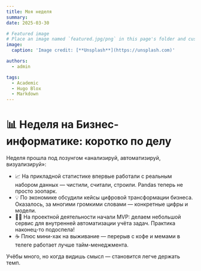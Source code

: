 ```yaml
---
title: Моя неделя
summary: 
date: 2025-03-30

# Featured image
# Place an image named `featured.jpg/png` in this page's folder and customize its options here.
image:
  caption: 'Image credit: [**Unsplash**](https://unsplash.com)'

authors:
  - admin

tags:
  - Academic
  - Hugo Blox
  - Markdown
---
```


# 📊 Неделя на Бизнес-информатике: коротко по делу

Неделя прошла под лозунгом «анализируй, автоматизируй, визуализируй»:

- 📈 На прикладной статистике впервые работали с реальным набором данных — чистили, считали, строили. Pandas теперь не просто зоопарк.
- 💡 По экономике обсудили кейсы цифровой трансформации бизнеса. Оказалось, за многими громкими словами — конкретные цифры и модели.
- 🧑‍💻 На проектной деятельности начали MVP: делаем небольшой сервис для внутренней автоматизации учёта задач. Практика наконец-то подоспела!
- ☕ Плюс мини-хак на выживание — перерыв с кофе и мемами в телеге работает лучше тайм-менеджмента.

Учёбы много, но когда видишь смысл — становится легче держать темп.


